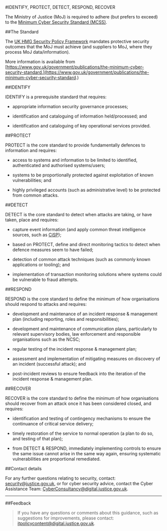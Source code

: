 #IDENTIFY, PROTECT, DETECT, RESPOND, RECOVER

The Ministry of Justice (MoJ) is required to adhere (but prefers to exceed) to the [Minimum Cyber Security Standard (MCSS)](https://www.gov.uk/government/publications/the-minimum-cyber-security-standard).

##The Standard

The [UK HMG Security Policy Framework](https://www.gov.uk/government/publications/security-policy-framework) mandates protective security outcomes that the MoJ must achieve (and suppliers to MoJ, where they process MoJ data/information).

More information is available from [https://www.gov.uk/government/publications/the-minimum-cyber-security-standard.](https://www.gov.uk/government/publications/the-minimum-cyber-security-standard.)

##IDENTIFY

IDENTIFY is a prerequisite standard that requires:

* appropriate information security governance processes;

* identification and cataloguing of information held/processed; and

* identification and cataloguing of key operational services provided.


##PROTECT

PROTECT is the core standard to provide fundamentally defences to information and requires:

* access to systems and information to be limited to identified, authenticated and authorised systems/users;

* systems to be proportionally protected against exploitation of known vulnerabilities; and

* highly privileged accounts (such as administrative level) to be protected from common attacks.


##DETECT

DETECT is the core standard to detect when attacks are taking, or have taken, place and requires:

* capture event information (and apply common threat intelligence sources, such as [CiSP](https://www.ncsc.gov.uk/cisp));

* based on PROTECT, define and direct monitoring tactics to detect when defence measures seem to have failed;

* detection of common attack techniques (such as commonly known applications or tooling); and

* implementation of transaction monitoring solutions where systems could be vulnerable to fraud attempts.


##RESPOND

RESPOND is the core standard to define the minimum of how organisations should respond to attacks and requires:

* development and maintenance of an incident response & management plan (including reporting, roles and responsibilities);

* development and maintenance of communication plans, particularly to relevant supervisory bodies, law enforcement and responsible organisations such as the NCSC;

* regular testing of the incident response & management plan;

* assessment and implementation of mitigating measures on discovery of an incident (successful attack); and

* post-incident reviews to ensure feedback into the iteration of the incident response & management plan.


##RECOVER

RECOVER is the core standard to define the minimum of how organisations should recover from an attack once it has been considered closed, and requires:

* identification and testing of contingency mechanisms to ensure the continuance of critical service delivery;

* timely restoration of the service to normal operation (a plan to do so, and testing of that plan);

* from DETECT & RESPOND, immediately implementing controls to ensure the same issue cannot arise in the same way again, ensuring systematic vulnerabilities are proportional remediated.


##Contact details

For any further questions relating to security, contact: [security@justice.gov.uk](mailto:security@justice.gov.uk), or for cyber security advice, contact the Cyber Assistance Team: [CyberConsultancy@digital.justice.gov.uk](mailto:CyberConsultancy@digital.justice.gov.uk).

---

##Feedback

> If you have any questions or comments about this guidance, such as suggestions for improvements, please contact: [itpolicycontent@digital.justice.gov.uk](mailto:itpolicycontent@digital.justice.gov.uk).


